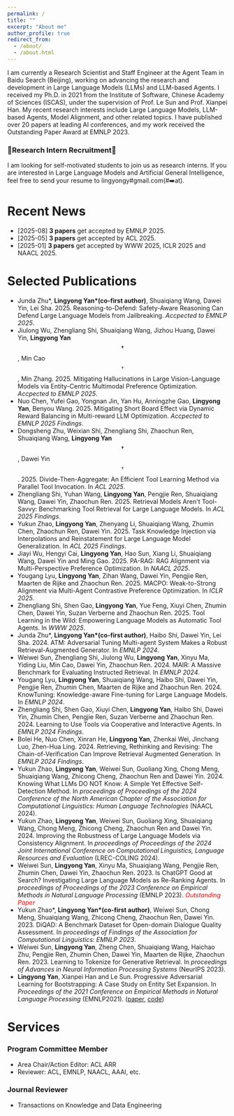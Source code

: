 ```yaml
---
permalink: /
title: ""
excerpt: "About me"
author_profile: true
redirect_from: 
  - /about/
  - /about.html
---
```

I am currently a Research Scientist and Staff Engineer at the Agent Team in Baidu Search (Beijing), working on advancing the research and development in Large Language Models (LLMs) and LLM-based Agents.
I received my Ph.D. in 2021 from the Institute of Software, Chinese Academy of Sciences (ISCAS), under the supervision of Prof. Le Sun and Prof. Xianpei Han.
My recent research interests include Large Language Models, LLM-based Agents, Model Alignment, and other related topics.
I have published over 20 papers at leading AI conferences, and my work received the Outstanding Paper Award at EMNLP 2023.

### 🔔Research Intern Recruitment🔔

I am looking for self-motivated students to join us as research interns.
If you are interested in Large Language Models and Artificial General Intelligence, feel free to send your resume to lingyongy#gmail.com(#➡️at).

Recent News
===
* [2025-08] **3 papers** get accepted by EMNLP 2025.
* [2025-05] **3 papers** get accepted by ACL 2025.
* [2025-01] **3 papers** get accepted by WWW 2025, ICLR 2025 and NAACL 2025.

Selected Publications
===
- Junda Zhu\*, **Lingyong Yan\*(co-first author)**, Shuaiqiang Wang, Dawei Yin, Lei Sha. 2025. Reasoning-to-Defend: Safety-Aware Reasoning Can Defend Large Language Models from Jailbreaking. *Accpected to EMNLP 2025*.
- Jiulong Wu, Zhengliang Shi, Shuaiqiang Wang, Jizhou Huang, Dawei Yin, **Lingyong Yan$$^\dagger$$**, Min Cao$$^\dagger$$, Min Zhang. 2025. Mitigating Hallucinations in Large Vision-Language Models via Entity-Centric Multimodal Preference Optimization. *Accpected to EMNLP 2025*.
- Nuo Chen, Yufei Gao, Yongnan Jin, Yan Hu, Anningzhe Gao, **Lingyong Yan**, Benyou Wang. 2025. Mitigating Short Board Effect via Dynamic Reward Balancing in Multi-reward LLM Optimization. *Accpected to EMNLP 2025 Findings*.
- Dongsheng Zhu, Weixian Shi, Zhengliang Shi, Zhaochun Ren, Shuaiqiang Wang, **Lingyong Yan$$^\dagger$$**, Dawei Yin$$^\dagger$$. 2025. Divide-Then-Aggregate: An Efficient Tool Learning Method via Parallel Tool Invocation. In *ACL 2025*.
- Zhengliang Shi, Yuhan Wang, **Lingyong Yan**, Pengjie Ren, Shuaiqiang Wang, Dawei Yin, Zhaochun Ren. 2025. Retrieval Models Aren't Tool-Savvy: Benchmarking Tool Retrieval for Large Language Models. In *ACL 2025 Findings*.
- Yukun Zhao, **Lingyong Yan**, Zhenyang Li, Shuaiqiang Wang, Zhumin Chen, Zhaochun Ren, Dawei Yin. 2025. Task Knowledge Injection via Interpolations and Reinstatement for Large Language Model Generalization. In *ACL 2025 Findings*.
- Jiayi Wu, Hengyi Cai, **Lingyong Yan**, Hao Sun, Xiang Li, Shuaiqiang Wang, Dawei Yin and Ming Gao. 2025. PA-RAG: RAG Alignment via Multi-Perspective Preference Optimization. In *NAACL 2025*.
- Yougang Lyu, **Lingyong Yan**, Zihan Wang, Dawei Yin, Pengjie Ren, Maarten de Rijke and Zhaochun Ren. 2025. MACPO: Weak-to-Strong Alignment via Multi-Agent Contrastive Preference Optimization. In *ICLR 2025*.
- Zhengliang Shi, Shen Gao, **Lingyong Yan**, Yue Feng, Xiuyi Chen, Zhumin Chen, Dawei Yin, Suzan Verberne and Zhaochun Ren. 2025. Tool Learning in the Wild: Empowering Language Models as Automatic Tool Agents. In *WWW 2025*.
- Junda Zhu\*, **Lingyong Yan\*(co-first author)**, Haibo Shi, Dawei Yin, Lei Sha. 2024. ATM: Adversarial Tuning Multi-agent System Makes a Robust Retrieval-Augmented Generator. In *EMNLP 2024*.
- Weiwei Sun, Zhengliang Shi, Jiulong Wu, **Lingyong Yan**, Xinyu Ma, Yiding Liu, Min Cao, Dawei Yin, Zhaochun Ren. 2024. MAIR: A Massive Benchmark for Evaluating Instructed Retrieval. In *EMNLP 2024*.
- Yougang Lyu, **Lingyong Yan**, Shuaiqiang Wang, Haibo Shi, Dawei Yin, Pengjie Ren, Zhumin Chen, Maarten de Rijke and Zhaochun Ren. 2024. KnowTuning: Knowledge-aware Fine-tuning for Large Language Models. In *EMNLP 2024*.
- Zhengliang Shi, Shen Gao, Xiuyi Chen, **Lingyong Yan**, Haibo Shi, Dawei Yin, Zhumin Chen, Pengjie Ren, Suzan Verberne and Zhaochun Ren. 2024. Learning to Use Tools via Cooperative and Interactive Agents. In *EMNLP 2024 Findings*.
- Bolei He, Nuo Chen, Xinran He, **Lingyong Yan**, Zhenkai Wei, Jinchang Luo, Zhen-Hua Ling. 2024. Retrieving, Rethinking and Revising: The Chain-of-Verification Can Improve Retrieval Augmented Generation. In *EMNLP 2024 Findings*.
- Yukun Zhao, **Lingyong Yan**, Weiwei Sun, Guoliang Xing, Chong Meng, Shuaiqiang Wang, Zhicong Cheng, Zhaochun Ren and Dawei Yin. 2024. Knowing What LLMs DO NOT Know: A Simple Yet Effective Self-Detection Method. In *proceedings of Proceedings of the 2024 Conference of the North American Chapter of the Association for Computational Linguistics: Human Language Technologies* (NAACL 2024).
- Yukun Zhao, **Lingyong Yan**, Weiwei Sun, Guoliang Xing, Shuaiqiang Wang, Chong Meng, Zhicong Cheng, Zhaochun Ren and Dawei Yin. 2024. Improving the Robustness of Large Language Models via Consistency Alignment. In *proceedings of Proceedings of the 2024 Joint International Conference on Computational Linguistics, Language Resources and Evaluation* (LREC-COLING 2024).
- Weiwei Sun, **Lingyong Yan**, Xinyu Ma, Shuaiqiang Wang, Pengjie Ren, Zhumin Chen, Dawei Yin, Zhaochun Ren. 2023. Is ChatGPT Good at Search? Investigating Large Language Models as Re-Ranking Agents. In *proceedings of Proceedings of the 2023 Conference on Empirical Methods in Natural Language Processing* (EMNLP 2023). <span style="color:red;">*Outstanding Paper* </span>
- Yukun Zhao\*, **Lingyong Yan\*(co-first author)**, Weiwei Sun, Chong Meng, Shuaiqiang Wang, Zhicong Cheng, Zhaochun Ren, Dawei Yin. 2023. DiQAD: A Benchmark Dataset for Open-domain Dialogue Quality Assessment. In *proceedings of Findings of the Association for Computational Linguistics: EMNLP 2023*.
- Weiwei Sun, **Lingyong Yan**, Zheng Chen, Shuaiqiang Wang, Haichao Zhu, Pengjie Ren, Zhumin Chen, Dawei Yin, Maarten de Rijke, Zhaochun Ren. 2023. Learning to Tokenize for Generative Retrieval. In *proceedings of Advances in Neural Information Processing Systems* (NeurIPS 2023).
- **Lingyong Yan**, Xianpei Han and Le Sun. Progressive Adversarial Learning for Bootstrapping: A Case Study on Entity Set Expansion. In *Proceedings of the 2021 Conference on Empirical Methods in Natural Language Processing* (EMNLP2021). ([paper](https://aclanthology.org/2021.emnlp-main.762.pdf), [code](https://github.com/lingyongyan/BootstrapGAN))

Services
===
### Program Committee Member
- Area Chair/Action Editor: ACL ARR
- Reviewer: ACL, EMNLP, NAACL, AAAI, etc.

### Journal Reviewer
- Transactions on Knowledge and Data Engineering
